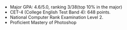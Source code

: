 
- Major GPA: 4.6/5.0, ranking 3/38(top 10% in the major)
- CET-4 (College English Test Band 4): 648 points.
- National Computer Rank Examination Level 2.
- Proficient Mastery of Photoshop
